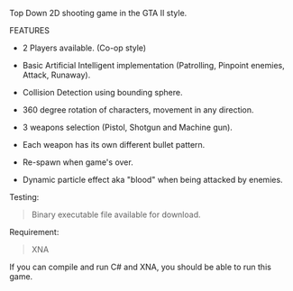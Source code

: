 Top Down 2D shooting game in the GTA II style.

FEATURES

- 2 Players available. (Co-op style)

- Basic Artificial Intelligent implementation (Patrolling, Pinpoint enemies, Attack, Runaway).

- Collision Detection using bounding sphere.

- 360 degree rotation of characters, movement in any direction.

- 3 weapons selection (Pistol, Shotgun and Machine gun).

- Each weapon has its own different bullet pattern.

- Re-spawn when game's over.

- Dynamic particle effect aka "blood" when being attacked by enemies.



Testing:
> Binary executable file available for download.

Requirement:
> XNA

If you can compile and run C# and XNA, you should be able to run this game.